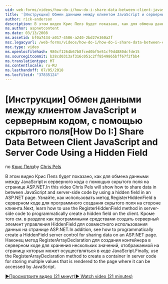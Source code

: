 ```yaml
---
uid: web-forms/videos/how-do-i/how-do-i-share-data-between-client-javascript-and-server-code-using-a-hidden-field
title: '[Инструкции] Обмен данными между клиентом JavaScript и серверным кодом, с помощью скрытого поля | Документация Майкрософт'
author: rick-anderson
description: В этом видео Крис Пелз будет показано, как для обмена данными между JavaScript и серверного кода с помощью скрытого поля на странице ASP.NET. Узнайте, как t...
ms.author: aspnetcontent
ms.date: 03/13/2008
ms.assetid: bf0a7434-a017-4506-a240-2bd27e360a2f
msc.legacyurl: /web-forms/videos/how-do-i/how-do-i-share-data-between-client-javascript-and-server-code-using-a-hidden-field
msc.type: video
ms.openlocfilehash: 980cf1264b67b8fced0bf5e51cf9d4880dcfde15
ms.sourcegitcommit: b28cd0313af316c051c2ff8549865bff67f2fbb4
ms.translationtype: MT
ms.contentlocale: ru-RU
ms.lasthandoff: 07/05/2018
ms.locfileid: "37835124"
---
```

<a name="how-do-i-share-data-between-client-javascript-and-server-code-using-a-hidden-field"></a><span data-ttu-id="ca7bc-104">[Инструкции] Обмен данными между клиентом JavaScript и серверным кодом, с помощью скрытого поля</span><span class="sxs-lookup"><span data-stu-id="ca7bc-104">[How Do I:] Share Data Between Client JavaScript and Server Code Using a Hidden Field</span></span>
====================
<span data-ttu-id="ca7bc-105">по [Крис Пелз](https://twitter.com/chrispels)</span><span class="sxs-lookup"><span data-stu-id="ca7bc-105">by [Chris Pels](https://twitter.com/chrispels)</span></span>

<span data-ttu-id="ca7bc-106">В этом видео Крис Пелз будет показано, как для обмена данными между JavaScript и серверного кода с помощью скрытого поля на странице ASP.NET.</span><span class="sxs-lookup"><span data-stu-id="ca7bc-106">In this video Chris Pels will show how to share data in between JavaScript and server-side code by using a hidden field in an ASP.NET page.</span></span> <span data-ttu-id="ca7bc-107">Узнайте, как использовать метод RegisterHiddenField в серверном коде для программного создания скрытого поля на стороне клиента.</span><span class="sxs-lookup"><span data-stu-id="ca7bc-107">Next, learn how to use the RegisterHiddenField method in server-side code to programmatically create a hidden field on the client.</span></span> <span data-ttu-id="ca7bc-108">Кроме того см. в разделе как программными средствами создать серверный элемент управления HiddenField для совместного использования данных на странице ASP.NET.</span><span class="sxs-lookup"><span data-stu-id="ca7bc-108">In addition, see how to programmatically create a HiddenField server control for sharing data on an ASP.NET page.</span></span> <span data-ttu-id="ca7bc-109">Наконец метод RegisterArrayDeclaration для создания контейнера в серверном коде для хранения нескольких значений, отображаемой на страницу которых может осуществляться в коде JavaScript.</span><span class="sxs-lookup"><span data-stu-id="ca7bc-109">Finally, use the RegisterArrayDeclaration method to create a container in server code for storing multiple values that is rendered to the page where it can be accessed by JavaScript.</span></span>

[<span data-ttu-id="ca7bc-110">&#9654;Просмотрите видео (21 минут)</span><span class="sxs-lookup"><span data-stu-id="ca7bc-110">&#9654; Watch video (21 minutes)</span></span>](https://channel9.msdn.com/Blogs/ASP-NET-Site-Videos/how-do-i-share-data-between-client-javascript-and-server-code-using-a-hidden-field)
